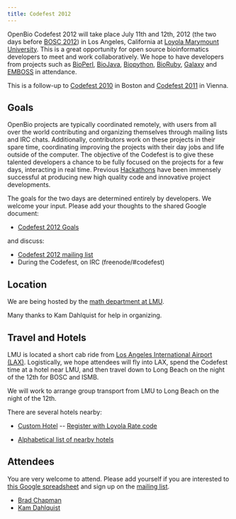 ```yaml
---
title: Codefest 2012
---
```


OpenBio Codefest 2012 will take place July 11th and 12th, 2012 (the two
days before [BOSC 2012](BOSC_2012 "wikilink")) in Los Angeles,
California at [Loyola Marymount University](http://www.lmu.edu/). This
is a great opportunity for open source bioinformatics developers to meet
and work collaboratively. We hope to have developers from projects such
as [BioPerl](http://bioperl.org), [BioJava](http://www.biojava.org),
[Biopython](http://biopython.org), [BioRuby](http://www.bioruby.org),
[Galaxy](http://wiki.g2.bx.psu.edu/) and [EMBOSS](http://www.emboss.org)
in attendance.

This is a follow-up to [Codefest 2010](Codefest_2010 "wikilink") in
Boston and [Codefest 2011](Codefest_2011 "wikilink") in Vienna.

Goals
-----

OpenBio projects are typically coordinated remotely, with users from all
over the world contributing and organizing themselves through mailing
lists and IRC chats. Additionally, contributors work on these projects
in their spare time, coordinating improving the projects with their day
jobs and life outside of the computer. The objective of the Codefest is
to give these talented developers a chance to be fully focused on the
projects for a few days, interacting in real time. Previous
[Hackathons](http://www.open-bio.org/wiki/Hackathon) have been immensely
successful at producing new high quality code and innovative project
developments.

The goals for the two days are determined entirely by developers. We
welcome your input. Please add your thoughts to the shared Google
document:

-   [Codefest 2012
    Goals](https://docs.google.com/document/d/1FhxN06Ub63dkC6wiHCemFBAiM4MGwW8yG47qVqysioc/edit)

and discuss:

-   [Codefest 2012 mailing
    list](https://groups.google.com/forum/?fromgroups#!forum/openbio-codefest-2012)
-   During the Codefest, on IRC (freenode/\#codefest)

Location
--------

We are being hosted by the [math department at
LMU](http://cse.lmu.edu/departments/math.htm).

Many thanks to Kam Dahlquist for help in organizing.

Travel and Hotels
-----------------

LMU is located a short cab ride from [Los Angeles International Airport
(LAX)](http://www.lawa.org/welcomeLAX.aspx). Logistically, we hope
attendees will fly into LAX, spend the Codefest time at a hotel near
LMU, and then travel down to Long Beach on the night of the 12th for
BOSC and ISMB.

We will work to arrange group transport from LMU to Long Beach on the
night of the 12th.

There are several hotels nearby:

-   [Custom
    Hotel](http://www.jdvhotels.com/hotels/losangeles/custom_hotel) --
    [Register with Loyola Rate
    code](http://reservations.ihotelier.com/crs/indexaccount.cfm?hotelid=75065&languageid=1&identifire=LOYOLA&taid=0&identifier=LOYOLA)

<!-- -->

-   [Alphabetical list of nearby
    hotels](http://www.lmu.edu/about/services/bao/Auxiliary_Business_Services/localhotels.htm)

Attendees
---------

You are very welcome to attend. Please add yourself if you are
interested to [this Google
spreadsheet](https://spreadsheets.google.com/ccc?key=0Agxg-o4ZmoZ4dHQxWEV1aW1raFJKbWxrMk80RDZSOVE&hl=en&authkey=CK3mo_4B)
and sign up on the [mailing
list](https://groups.google.com/forum/?fromgroups#!forum/openbio-codefest-2012).

-   [Brad Chapman](http://bcbio.wordpress.com/)
-   [Kam Dahlquist](http://myweb.lmu.edu/kdahlqui)


